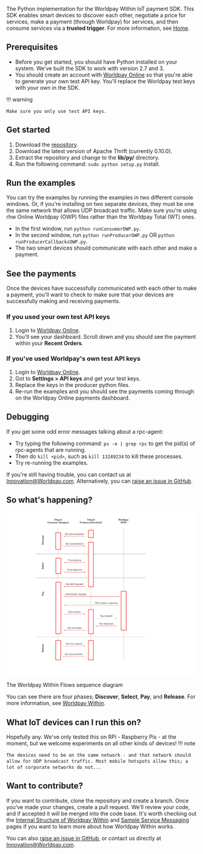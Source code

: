 The Python implementation for the Worldpay Within IoT payment SDK. This SDK enables smart devices to discover each other, negotiate a price for services, make a payment (through Worldpay) for services, and then consume services via a **trusted trigger**. For more information, see [Home](index).

## Prerequisites

*   Before you get started, you should have Python installed on your system. We've built the SDK to work with version 2.7 and 3.
*   You should create an account with [Worldpay Online](https://online.worldpay.com) so that you're able to generate your own test API key. You'll replace the Worldpay test keys with your own in the SDK.

!!! warning

    Make sure you only use test API keys.

## Get started

1.  Download the [repository](https://github.com/WPTechInnovation/wpw-sdk-python).
2.  Download the latest version of Apache Thrift (currently 0.10.0).
3.  Extract the repository and change to the **lib/py/** directory.
4.  Run the following command: `sudo python setup.py` install.

## Run the examples

You can try the examples by running the examples in two different console windows. Or, if you're installing on two separate devices, they must be one the same network that allows UDP broadcast traffic. Make sure you're using rhw Online Worldpay (OWP) files rather than the Worldpay Total (WT) ones.

*   In the first window, run `python runConsumerOWP.py`.
*   In the second window, run `python runProducerOWP.py` OR `python runProducerCallbacksOWP.py`.
*   The two smart devices should communicate with each other and make a payment.

## See the payments

Once the devices have successfully communicated with each other to make a payment, you'll want to check to make sure that your devices are successfully making and receiving payments.

### If you used your own test API keys

1.  Login to [Worldpay Online](https://online.worldpay.com).
2.  You'll see your dashboard. Scroll down and you should see the payment within your **Recent Orders**.

### If you've used Worldpay's own test API keys

1.  Login to [Worldpay Online](http://online.worldpay.com).
2.  Got to **Settings > API keys** and get your test keys.
3.  Replace the keys in the producer python files.
4.  Re-run the examples and you should see the payments coming through on the Worldpay Online payments dashboard.

## Debugging

If you get some odd error messages talking about a rpc-agent:

*   Try typing the following command: `ps -e | grep rpc` to get the pid(s) of rpc-agents that are running.
*   Then do `kill <pid>`, such as `kill 13249234` to kill these processes.
*   Try re-running the examples.

If you're still having trouble, you can contact us at [Innovation@Worldpay.com](mailto:innovation@worldpay.com). Alternatively, you can [raise an issue in GitHub](https://github.com/WPTechInnovation/worldpay-within-sdk/issues).

## So what's happening?

![The Worldpay Within puzzle piece](images/architecture/Architecture1.png)
<figcaption>The Worldpay Within Flows sequence diagram</figcaption>

You can see there are four phases; **Discover**, **Select**, **Pay**, and **Release**. For more information, see [Worldpay Within](http://www.worldpaywithin.com).

## What IoT devices can I run this on?

Hopefully any. We've only tested this on RPi - Raspberry Pis - at the moment, but we welcome experiments on all other kinds of devices! 
!!! note
	
	The devices need to be on the same network - and that network should allow for UDP broadcast traffic. Most mobile hotspots allow this; a lot of corporate networks do not...

## Want to contribute?

If you want to contribute, clone the repository and create a branch. Once you've made your changes, create a pull request. We'll review your code, and if accepted it will be merged into the code base. It's worth checking out the [Internal Structure of Worldpay Within](internal-structure) and [Sample Service Messaging](sample-service-messaging) pages if you want to learn more about how Worldpay Within works.

You can also [raise an issue in GitHub](https://github.com/WPTechInnovation/worldpay-within-sdk/issues), or contact us directly at [Innovation@Worldpay.com](mailto:innovation@worldpay.com). 